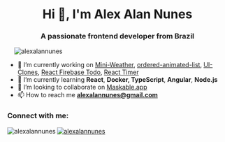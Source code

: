 
  
<h1  align="center">Hi 👋, I'm Alex Alan Nunes</h1>

<h3  align="center">A passionate frontend developer from Brazil</h3>

<p  align="left"> &nbsp;&nbsp;&nbsp;&nbsp;<img  src="https://komarev.com/ghpvc/?username=alexalannunes&label=Profile%20views&color=0e75b6&style=flat"  alt="alexalannunes" /> </p>

- 🔭 I’m currently working on [Mini-Weather](https://mini-weather-rosy.vercel.app/), [ordered-animated-list](https://github.com/alexalannunes/ordered-animated-list), [UI-Clones](https://github.com/alexalannunes/ui-clones), [React Firebase Todo](https://github.com/alexalannunes/react-todo-firebase), [React Timer](https://github.com/alexalannunes/react-timer-pwa)
- 🌱 I’m currently learning **React**, **Docker, TypeScript**, **Angular**, **Node.js**
- 👯 I’m looking to collaborate on [Maskable.app](https://maskable.app/)
- 📫 How to reach me **alexalannunes@gmail.com**

 


<h3  align="left">Connect with me:</h3>

<p  align="left">
<a  href="https://codepen.io/alexalannunes"  target="blank">



<p>
  <img  align="left"  src="https://github-readme-stats.vercel.app/api/top-langs?username=alexalannunes&show_icons=true&locale=en&layout=compact"  alt="alexalannunes" />
  
  <img  align="center"  src="https://github-readme-stats.vercel.app/api?username=alexalannunes&show_icons=true&locale=en"  alt="alexalannunes" />

</p>
